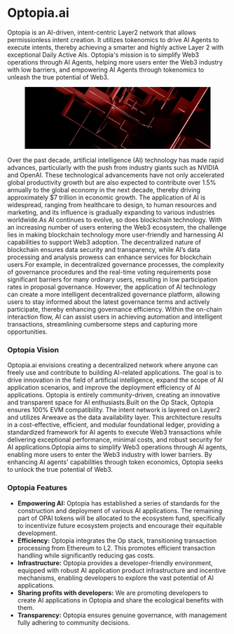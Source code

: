 # Optopia.ai

Optopia is an AI-driven, intent-centric Layer2 network that allows permissionless intent creation. It utilizes tokenomics to drive AI Agents to execute intents, thereby achieving a smarter and highly active Layer 2 with exceptional Daily Active AIs. Optopia's mission is to simplify Web3 operations through AI Agents, helping more users enter the Web3 industry with low barriers, and empowering AI Agents through tokenomics to unleash the true potential of Web3.

<figure><img src="../.gitbook/assets/image (4) (1).png" alt=""><figcaption></figcaption></figure>

Over the past decade, artificial intelligence (AI) technology has made rapid advances, particularly with the push from industry giants such as NVIDIA and OpenAI. These technological advancements have not only accelerated global productivity growth but are also expected to contribute over 1.5% annually to the global economy in the next decade, thereby driving approximately $7 trillion in economic growth. The application of AI is widespread, ranging from healthcare to design, to human resources and marketing, and its influence is gradually expanding to various industries worldwide.As AI continues to evolve, so does blockchain technology. With an increasing number of users entering the Web3 ecosystem, the challenge lies in making blockchain technology more user-friendly and harnessing AI capabilities to support Web3 adoption. The decentralized nature of blockchain ensures data security and transparency, while AI’s data processing and analysis prowess can enhance services for blockchain users.For example, in decentralized governance processes, the complexity of governance procedures and the real-time voting requirements pose significant barriers for many ordinary users, resulting in low participation rates in proposal governance. However, the application of AI technology can create a more intelligent decentralized governance platform, allowing users to stay informed about the latest governance terms and actively participate, thereby enhancing governance efficiency. Within the on-chain interaction flow, AI can assist users in achieving automation and intelligent transactions, streamlining cumbersome steps and capturing more opportunities.

### Optopia Vision

Optopia.ai envisions creating a decentralized network where anyone can freely use and contribute to building AI-related applications. The goal is to drive innovation in the field of artificial intelligence, expand the scope of AI application scenarios, and improve the deployment efficiency of AI applications. Optopia is entirely community-driven, creating an innovative and transparent space for AI enthusiasts.Built on the Op Stack, Optopia ensures 100% EVM compatibility. The intent network is layered on Layer2 and utilizes Arweave as the data availability layer. This architecture results in a cost-effective, efficient, and modular foundational ledger, providing a standardized framework for AI agents to execute Web3 transactions while delivering exceptional performance, minimal costs, and robust security for AI applications.Optopia aims to simplify Web3 operations through AI agents, enabling more users to enter the Web3 industry with lower barriers. By enhancing AI agents' capabilities through token economics, Optopia seeks to unlock the true potential of Web3.

### Optopia Features

* **Empowering AI:** Optopia has established a series of standards for the construction and deployment of various AI applications. The remaining part of OPAI tokens will be allocated to the ecosystem fund, specifically to incentivize future ecosystem projects and encourage their equitable development.
* **Efficiency:** Optopia integrates the Op stack, transitioning transaction processing from Ethereum to L2. This promotes efficient transaction handling while significantly reducing gas costs.
* **Infrastructure:** Optopia provides a developer-friendly environment, equipped with robust AI application product infrastructure and incentive mechanisms, enabling developers to explore the vast potential of AI applications.
* **Sharing profits with developers:** We are promoting developers to create AI applications in Optopia and share the ecological benefits with them.
* **Transparency:** Optopia ensures genuine governance, with management fully adhering to community decisions.

